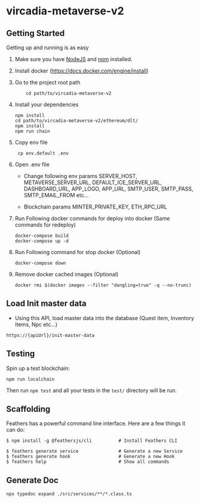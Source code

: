 # vircadia-metaverse-v2


## Getting Started

Getting up and running is as easy

1. Make sure you have [NodeJS](https://nodejs.org/) and [npm](https://www.npmjs.com/) installed.

2. Install docker (https://docs.docker.com/engine/install)

4. Go to the project root path
    ```
        cd path/to/vircadia-metaverse-v2
    ```

5. Install your dependencies

    ```
    npm install
    cd path/to/vircadia-metaverse-v2/ethereum/dlt/
    npm install
    npm run chain
    ```
6. Copy env file
    ```
     cp env.default .env 
    ```
7. Open .env file 
   - Change following env params  SERVER_HOST,
    METAVERSE_SERVER_URL,
    DEFAULT_ICE_SERVER_URL,
    DASHBOARD_URL,
    APP_LOGO,
    APP_URL,
    SMTP_USER,
    SMTP_PASS,
    SMTP_EMAIL_FROM  etc...

    - Blockchain params 
        MINTER_PRIVATE_KEY,
        ETH_RPC_URL
    


8. Run Following docker commands for deploy into docker (Same commands for redeploy)
     ```
     docker-compose build
     docker-compose up -d
     ```

9. Run Following command for stop docker  (Optional)
     
     ```
     docker-compose down
     ```

10. Remove docker cached images (Optional)

    ```
    docker rmi $(docker images --filter "dangling=true" -q --no-trunc)
    ```


## Load Init master data

-   Using this API, load master data into the database (Quest item, Inventory Items, Npc etc...)

```
https://{apiUrl}/init-master-data

```

## Testing

Spin up a test blockchain:

`npm run localchain`

Then run `npm test` and all your tests in the `test/` directory will be run.

## Scaffolding

Feathers has a powerful command line interface. Here are a few things it can do:

```
$ npm install -g @feathersjs/cli          # Install Feathers CLI

$ feathers generate service               # Generate a new Service
$ feathers generate hook                  # Generate a new Hook
$ feathers help                           # Show all commands
```

## Generate Doc

```
npx typedoc expand ./src/services/**/*.class.ts
```

